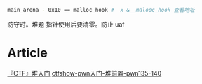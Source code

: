 ```sh
main_arena - 0x10 == malloc_hook #  x &__malooc_hook 查看地址
```

防守时。堆题 指针使用后要清零。防止 uaf

# Article

[『CTF』堆入门](https://mp.weixin.qq.com/s/lClNp8Hgess6z6VwLVyG_A)
[ctfshow-pwn入门-堆前置-pwn135-140](https://mp.weixin.qq.com/s/ZbEG-3PN79ALVWi7pFJBSg)